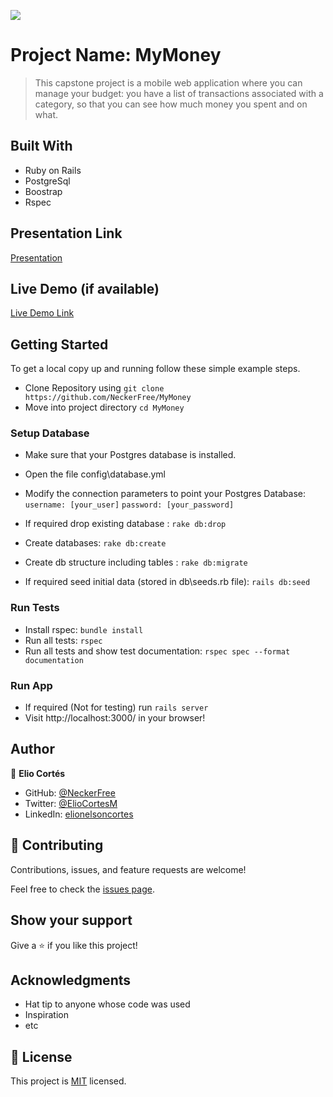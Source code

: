 ![](https://img.shields.io/badge/Microverse-blueviolet)

# Project Name: MyMoney

> This capstone project is a mobile web application where you can manage your budget: you have a list of transactions associated with a category, so that you can see how much money you spent and on what.


## Built With

- Ruby on Rails
- PostgreSql
- Boostrap
- Rspec

## Presentation Link

[Presentation](https://www.loom.com/share/4d67323c26aa482da1e49be81bcbba62)

## Live Demo (if available)

[Live Demo Link](https://fierce-caverns-90128.herokuapp.com)

## Getting Started

To get a local copy up and running follow these simple example steps.
- Clone Repository using
`git clone https://github.com/NeckerFree/MyMoney`
- Move into project directory
`cd MyMoney`
### Setup Database 
- Make sure that your Postgres database is installed.
-  Open the file config\database.yml
- Modify the connection parameters to point your Postgres      Database:
    `username: [your_user]`
    `password: [your_password]`

- If required drop existing database : `rake db:drop`
- Create databases: `rake db:create`
- Create db structure including tables : `rake db:migrate`
- If required seed initial data (stored in db\seeds.rb file): `rails db:seed`
### Run Tests
- Install rspec: `bundle install`
- Run all tests: `rspec`
- Run all tests and show test documentation: `rspec spec --format documentation`

### Run App
- If required (Not for testing) run `rails server`
- Visit http://localhost:3000/ in your browser!

## Author

👤 **Elio Cortés**

- GitHub: [@NeckerFree](https://github.com/NeckerFree)
- Twitter: [@ElioCortesM](https://twitter.com/ElioCortesM)
- LinkedIn: [elionelsoncortes](https://www.linkedin.com/in/elionelsoncortes/)


## 🤝 Contributing

Contributions, issues, and feature requests are welcome!

Feel free to check the [issues page](../../issues/).

## Show your support

Give a ⭐️ if you like this project!

## Acknowledgments

- Hat tip to anyone whose code was used
- Inspiration
- etc

## 📝 License

This project is [MIT](./LICENSE) licensed.

